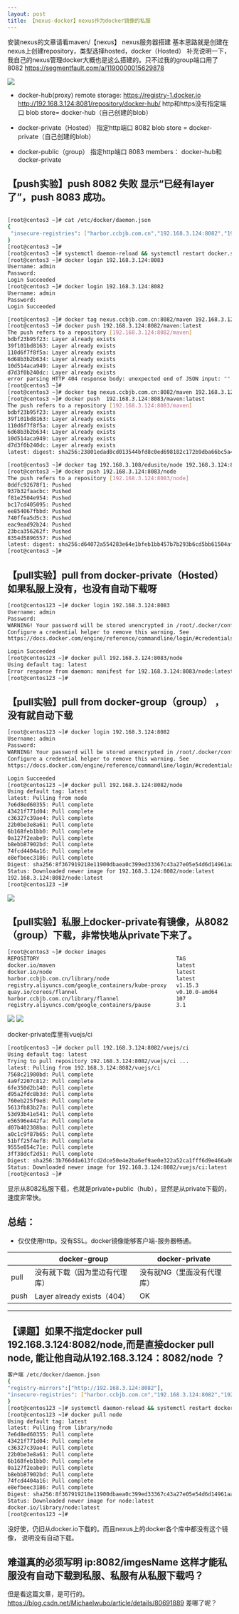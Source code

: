 ```yaml
---
layout: post
title: 【nexus-docker】nexus作为docker镜像的私服
---
```


安装nexus的文章请看maven/【nexus】 nexus服务器搭建
基本思路就是创建在nexus上创建repository，类型选择hosted，docker（Hosted）
补充说明一下，我自己的nexus管理docker大概也是这么搭建的。只不过我的group端口用了8082
https://segmentfault.com/a/1190000015629878


![](/docs/images/2020-08-05-21-24-21.png)

- docker-hub(proxy)
remote storage: https://registry-1.docker.io
http://192.168.3.124:8081/repository/docker-hub/
http和https没有指定端口
blob store= docker-hub（自己创建的blob） 

- docker-private（Hosted）
  指定http端口 8082
  blob store = docker-private（自己创建的blob）

- docker-public（group）
  指定http端口 8083
  members： docker-hub和docker-private

## 【push实验】push 8082 失败 显示“已经有layer了”，push 8083 成功。
  
```bash

[root@centos3 ~]# cat /etc/docker/daemon.json
{
 "insecure-registries": ["harbor.ccbjb.com.cn","192.168.3.124:8082","192.168.3.124:8083"]
}
[root@centos3 ~]#
[root@centos3 ~]# systemctl daemon-reload && systemctl restart docker.service
[root@centos3 ~]# docker login 192.168.3.124:8083
Username: admin
Password:
Login Succeeded
[root@centos3 ~]# docker login 192.168.3.124:8082
Username: admin
Password:
Login Succeeded

[root@centos3 ~]# docker tag nexus.ccbjb.com.cn:8082/maven 192.168.3.124:8082/maven:latest
[root@centos3 ~]# docker push 192.168.3.124:8082/maven:latest
The push refers to a repository [192.168.3.124:8082/maven]
bdbf23b95f23: Layer already exists
39f101bd8163: Layer already exists
110d6f7f8f5a: Layer already exists
6d68b3b2b634: Layer already exists
10d514aca949: Layer already exists
d7d3f0b240dc: Layer already exists
error parsing HTTP 404 response body: unexpected end of JSON input: ""
[root@centos3 ~]#
[root@centos3 ~]# docker tag nexus.ccbjb.com.cn:8082/maven 192.168.3.124:8083/maven:latest
[root@centos3 ~]# docker push  192.168.3.124:8083/maven:latest
The push refers to a repository [192.168.3.124:8083/maven]
bdbf23b95f23: Layer already exists
39f101bd8163: Layer already exists
110d6f7f8f5a: Layer already exists
6d68b3b2b634: Layer already exists
10d514aca949: Layer already exists
d7d3f0b240dc: Layer already exists
latest: digest: sha256:23801edad8cd013544bfd8c0ed698182c172b9dba66bc5a42054a65f5da9c6ca size: 1579

[root@centos3 ~]# docker tag 192.168.3.108/edusite/node 192.168.3.124:8083/node
[root@centos3 ~]# docker push 192.168.3.124:8083/node
The push refers to a repository [192.168.3.124:8083/node]
0ddfc92678f1: Pushed
937b32faacbc: Pushed
f81e2504e954: Pushed
bc17cd405095: Pushed
ee854067fbbd: Pushed
740ffea5d5c3: Pushed
eac9ead92b24: Pushed
23bca356262f: Pushed
8354d5896557: Pushed
latest: digest: sha256:d64072a554283e64e1bfeb1bb457b7b293b6cd5bb61504afaa3bdd5da2a7bc4b size: 2215
[root@centos3 ~]#

```


## 【pull实验】pull from docker-private（Hosted）如果私服上没有，也没有自动下载呀
```bash
[root@centos123 ~]# docker login 192.168.3.124:8083
Username: admin
Password:
WARNING! Your password will be stored unencrypted in /root/.docker/config.json.
Configure a credential helper to remove this warning. See
https://docs.docker.com/engine/reference/commandline/login/#credentials-store

Login Succeeded
[root@centos123 ~]# docker pull 192.168.3.124:8083/node
Using default tag: latest
Error response from daemon: manifest for 192.168.3.124:8083/node:latest not found: manifest unknown: manifest unknown
[root@centos123 ~]#
```

## 【pull实验】pull from docker-group（group） ，没有就自动下载
```bash
[root@centos123 ~]# docker login 192.168.3.124:8082
Username: admin
Password:
WARNING! Your password will be stored unencrypted in /root/.docker/config.json.
Configure a credential helper to remove this warning. See
https://docs.docker.com/engine/reference/commandline/login/#credentials-store

Login Succeeded
[root@centos123 ~]# docker pull 192.168.3.124:8082/node
Using default tag: latest
latest: Pulling from node
7e6d8ed60355: Pull complete
43421f771d04: Pull complete
c36327c39ae4: Pull complete
22b0be3e8a61: Pull complete
6b168feb1bb0: Pull complete
0a127f2eabe9: Pull complete
b8ebb87902bd: Pull complete
74fcd4404a16: Pull complete
e8efbeec3186: Pull complete
Digest: sha256:8f367919218e11900dbaea0c399ed33367c43a27e05e54d6d14961aa903cabc6
Status: Downloaded newer image for 192.168.3.124:8082/node:latest
192.168.3.124:8082/node:latest
[root@centos123 ~]#
```
![](/docs/images/2020-08-05-21-46-59.png)


## 【pull实验】私服上docker-private有镜像，从8082（group）下载，非常快地从private下来了。

```bash
[root@centos3 ~]# docker images
REPOSITORY                                           TAG                 IMAGE ID            CREATED             SIZE
docker.io/maven                                      latest              e85864b4079a        8 days ago          522 MB
docker.io/node                                       latest              37ad18cd8bd1        5 weeks ago         943 MB
harbor.ccbjb.com.cn/library/node                     latest              37ad18cd8bd1        5 weeks ago         943 MB
registry.aliyuncs.com/google_containers/kube-proxy   v1.15.3             232b5c793146        11 months ago       82.4 MB
quay.io/coreos/flannel                               v0.10.0-amd64       f0fad859c909        2 years ago         44.6 MB
harbor.ccbjb.com.cn/library/flannel                  107                 f0fad859c909        2 years ago         44.6 MB
registry.aliyuncs.com/google_containers/pause        3.1                 da86e6ba6ca1        2 years ago         742 kB
```
![](/docs/images/2020-08-06-10-43-41.png)
![](/docs/images/2020-08-06-10-43-53.png)

docker-private库里有vuejs/ci

```bash
[root@centos3 ~]# docker pull 192.168.3.124:8082/vuejs/ci
Using default tag: latest
Trying to pull repository 192.168.3.124:8082/vuejs/ci ...
latest: Pulling from 192.168.3.124:8082/vuejs/ci
7568c21980bd: Pull complete
4a9f2207c812: Pull complete
6fe350d2b140: Pull complete
d95a2fdc8b3d: Pull complete
760eb225f9e8: Pull complete
5613fb83b27a: Pull complete
53d93b41e541: Pull complete
e56596e442fa: Pull complete
d07b402308ba: Pull complete
a0c1c9f87b65: Pull complete
51bff25f4ef8: Pull complete
9555e854c71e: Pull complete
3ff38dcf2d51: Pull complete
Digest: sha256:3b766dda613fcd2dce50e4e2ba6ef9ae0e322a52ca1fff6d9e466a06e2a8a0e6
Status: Downloaded newer image for 192.168.3.124:8082/vuejs/ci:latest
[root@centos3 ~]#
```

显示从8082私服下载，也就是private+public（hub），显然是从private下载的，速度非常快。


## 总结：

- 仅仅使用http。没有SSL。docker镜像能够客户端-服务器畅通。

|   | docker-group  | docker-private |
|---|---|---|
| pull  | 没有就下载（因为里边有代理库）  | 没有就NG（里面没有代理库） |
| push  | Layer already exists（404）  | OK |



---

## 【课题】如果不指定docker pull 192.168.3.124:8082/node,而是直接docker pull node, 能让他自动从192.168.3.124：8082/node ？
```bash
客户端 /etc/docker/daemon.json
{
"registry-mirrors":["http://192.168.3.124:8082"],
"insecure-registries": ["harbor.ccbjb.com.cn","192.168.3.124:8082","192.168.3.124:8083"]
}
[root@centos123 ~]# systemctl daemon-reload && systemctl restart docker.service
[root@centos123 ~]# docker pull node
Using default tag: latest
latest: Pulling from library/node
7e6d8ed60355: Pull complete
43421f771d04: Pull complete
c36327c39ae4: Pull complete
22b0be3e8a61: Pull complete
6b168feb1bb0: Pull complete
0a127f2eabe9: Pull complete
b8ebb87902bd: Pull complete
74fcd4404a16: Pull complete
e8efbeec3186: Pull complete
Digest: sha256:8f367919218e11900dbaea0c399ed33367c43a27e05e54d6d14961aa903cabc6
Status: Downloaded newer image for node:latest
docker.io/library/node:latest
[root@centos123 ~]#

```

没好使，仍旧从docker.io下载的。而且nexus上的docker各个库中都没有这个镜像，
说明没有自动下载。

## 难道真的必须写明 ip:8082/imgesName 这样才能私服没有自动下载到私服、私服有从私服下载吗？

但是看这篇文章，是可行的。
https://blog.csdn.net/Michaelwubo/article/details/80691889
差哪了呢？





